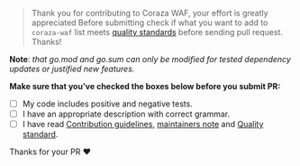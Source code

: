 > Thank you for contributing to Coraza WAF, your effort is greatly appreciated
> Before submitting check if what you want to add to `coraza-waf` list meets [quality standards](https://github.com/corazawaf/coraza/blob/master/CONTRIBUTING.md#quality-standards) before sending pull request. Thanks!

**Note**: _that go.mod and go.sum can only be modified for tested dependency updates or justified new features._

**Make sure that you've checked the boxes below before you submit PR:**

- [ ] My code includes positive and negative tests.
- [ ] I have an appropriate description with correct grammar.
- [ ] I have read [Contribution guidelines](https://github.com/corazawaf/coraza/blob/master/CONTRIBUTING.md#contribution-guidelines), [maintainers note](https://github.com/corazawaf/coraza/blob/master/CONTRIBUTING.md#maintainers) and [Quality standard](https://github.com/github.com/corazawaf/coraza/v2sso/coraza-waf/blob/master/CONTRIBUTING.md#quality-standards).

Thanks for your PR :heart: